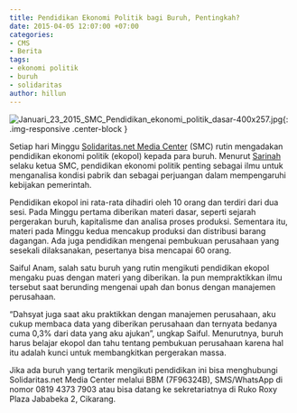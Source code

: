 ```yaml
---
title: Pendidikan Ekonomi Politik bagi Buruh, Pentingkah?
date: 2015-04-05 12:07:00 +07:00
categories:
- CMS
- Berita
tags:
- ekonomi politik
- buruh
- solidaritas
author: hillun
---
```


![Januari_23_2015_SMC_Pendidikan_ekonomi_politik_dasar-400x257.jpg](/uploads/Januari_23_2015_SMC_Pendidikan_ekonomi_politik_dasar-400x257.jpg){: .img-responsive .center-block }

Setiap hari Minggu [Solidaritas.net Media Center](http://solidaritas.net/) (SMC) rutin mengadakan pendidikan ekonomi politik (ekopol) kepada para buruh. Menurut [Sarinah](http://ciptamedia.org/team/sarinah/) selaku ketua SMC, pendidikan ekonomi politik penting sebagai ilmu untuk menganalisa kondisi pabrik dan sebagai perjuangan dalam mempengaruhi kebijakan pemerintah.

Pendidikan ekopol ini rata-rata dihadiri oleh 10 orang dan terdiri dari dua sesi. Pada Minggu pertama diberikan materi dasar, seperti sejarah pergerakan buruh, kapitalisme dan analisa proses produksi. Sementara itu, materi pada Minggu kedua mencakup produksi dan distribusi barang dagangan. Ada juga pendidikan mengenai pembukuan perusahaan yang sesekali dilaksanakan, pesertanya bisa mencapai 60 orang.

Saiful Anam, salah satu buruh yang rutin mengikuti pendidikan ekopol mengaku puas dengan materi yang diberikan. Ia pun mempraktikkan ilmu tersebut saat berunding mengenai upah dan bonus dengan manajemen perusahaan.

“Dahsyat juga saat aku praktikkan dengan manajemen perusahaan, aku cukup membaca data yang diberikan perusahaan dan ternyata bedanya cuma 0,3% dari data yang aku ajukan”, ungkap Saiful. Menurutnya, buruh harus belajar ekopol dan tahu tentang pembukuan perusahaan karena hal itu adalah kunci untuk membangkitkan pergerakan massa.

Jika ada buruh yang tertarik mengikuti pendidikan ini bisa menghubungi Solidaritas.net Media Center melalui BBM (7F96324B), SMS/WhatsApp di nomor 0819 4373 7903 atau bisa datang ke sekretariatnya di Ruko Roxy Plaza Jababeka 2, Cikarang.